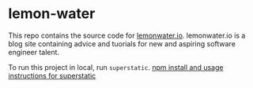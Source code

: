 # lemon-water
This repo contains the source code for [lemonwater.io](http://lemonwater.io). lemonwater.io is a blog site containing advice and tuorials for new and aspiring software engineer talent. 

To run this project in local, run `superstatic`. [npm install and usage instructions for superstatic](https://www.npmjs.com/package/superstatic)
